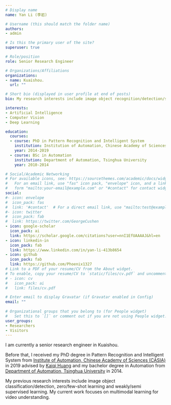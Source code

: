 ```yaml
---
# Display name
name: Yan Li (李岩)

# Username (this should match the folder name)
authors:
- admin

# Is this the primary user of the site?
superuser: true

# Role/position
role: Senior Research Engineer

# Organizations/Affiliations
organizations:
- name: Kuaishou.
  url: ""

# Short bio (displayed in user profile at end of posts)
bio: My research interests include image object recognition/detection/segmentation, video-based action recognition, zero/few-shot learning and weakly/semi supervised learning. My current focus is multimodal learning for video understanding.

interests:
- Artificial Intelligence
- Computer Vision
- Deep Learning

education:
  courses:
  - course: PhD in Pattern Recognition and Intelligent System
    institution: Institution of Automation, Chinese Academy of Sciences (CASIA)
    year: 2014-2019
  - course: BSc in Automation
    institution: Department of Automation, Tsinghua University
    year: 2010-2014

# Social/Academic Networking
# For available icons, see: https://sourcethemes.com/academic/docs/widgets/#icons
#   For an email link, use "fas" icon pack, "envelope" icon, and a link in the
#   form "mailto:your-email@example.com" or "#contact" for contact widget.
social:
#- icon: envelope
#  icon_pack: fas
#  link: '#contact'  # For a direct email link, use "mailto:test@example.org".
#- icon: twitter
#  icon_pack: fab
#  link: https://twitter.com/GeorgeCushen
- icon: google-scholar
  icon_pack: ai
  link: https://scholar.google.com/citations?user=nnI1EfUAAAAJ&hl=en
- icon: linkedin-in
  icon_pack: fab
  link: https://www.linkedin.com/in/yan-li-413b8654
- icon: github
  icon_pack: fab
  link: https://github.com/Phoenix1327
# Link to a PDF of your resume/CV from the About widget.
# To enable, copy your resume/CV to `static/files/cv.pdf` and uncomment the lines below.  
# - icon: cv
#   icon_pack: ai
#   link: files/cv.pdf

# Enter email to display Gravatar (if Gravatar enabled in Config)
email: ""
  
# Organizational groups that you belong to (for People widget)
#   Set this to `[]` or comment out if you are not using People widget.  
user_groups:
- Researchers
- Visitors
---
```


I am currently a senior research engineer in Kuaishou.

Before that, I received my PhD degree in Pattern Recognition and Intelligent System from [Institute of Automation, Chinese Academy of Sciences (CASIA)](http://english.ia.cas.cn) in 2019 advised by [Kaiqi Huang](https://scholar.google.com/citations?user=caQ-OmYAAAAJ) and my bachelor degree in Automation from [Department of Automation, Tsinghua University](https://www.tsinghua.edu.cn/publish/auen/) in 2014.

My previous research interests include image object classification/detection, zero/few-shot learning and weakly/semi supervised learning. My current work focuses on multimodal learning for video understanding.
